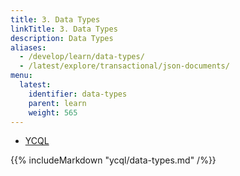 ```yaml
---
title: 3. Data Types
linkTitle: 3. Data Types
description: Data Types
aliases:
  - /develop/learn/data-types/
  - /latest/explore/transactional/json-documents/
menu:
  latest:
    identifier: data-types
    parent: learn
    weight: 565
---
```


<ul class="nav nav-tabs nav-tabs-yb">
  <li>
    <a href="#cassandra" class="nav-link active" id="cassandra-tab" data-toggle="tab" role="tab" aria-controls="cassandra" aria-selected="true">
      <i class="icon-cassandra" aria-hidden="true"></i>
      YCQL
    </a>
  </li>
</ul>

<div class="tab-content">
  <div id="cassandra" class="tab-pane fade show active" role="tabpanel" aria-labelledby="cassandra-tab">
    {{% includeMarkdown "ycql/data-types.md" /%}}
  </div>
</div>
